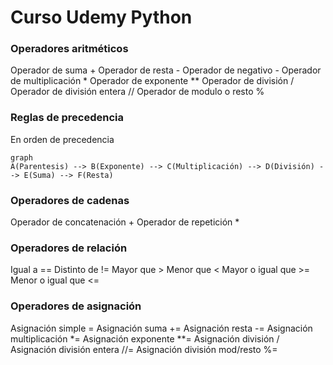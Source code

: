 
# Curso Udemy Python

### Operadores aritméticos

Operador de suma +
Operador de resta -
Operador de negativo -
Operador de multiplicación *
Operador de exponente **
Operador de división /
Operador de  división entera //
Operador de modulo o resto %

### Reglas de precedencia

En orden de precedencia
```mermaid
graph
A(Parentesis) --> B(Exponente) --> C(Multiplicación) --> D(División) --> E(Suma) --> F(Resta)
```
### Operadores de cadenas

Operador de concatenación +
Operador de repetición *

### Operadores de relación

Igual a ==
Distinto de !=
Mayor que >
Menor que <
Mayor o igual que >=
Menor o igual que <=

### Operadores de asignación

Asignación simple  =
Asignación suma +=
Asignación resta -=
Asignación multiplicación *=
Asignación exponente **=
Asignación división /
Asignación división entera //=
Asignación división mod/resto %=
